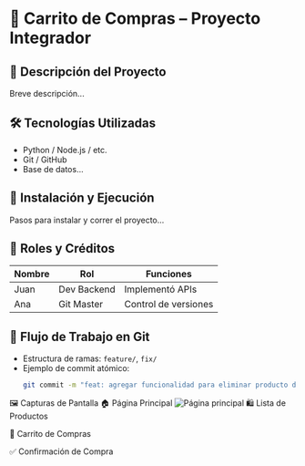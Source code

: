# 🛒 Carrito de Compras – Proyecto Integrador

## 📘 Descripción del Proyecto
Breve descripción...

## 🛠️ Tecnologías Utilizadas
- Python / Node.js / etc.
- Git / GitHub
- Base de datos...

## 🚀 Instalación y Ejecución
Pasos para instalar y correr el proyecto...

## 👥 Roles y Créditos
| Nombre | Rol | Funciones |
|--------|-----|-----------|
| Juan | Dev Backend | Implementó APIs |
| Ana | Git Master | Control de versiones |

## 🔄 Flujo de Trabajo en Git
- Estructura de ramas: `feature/`, `fix/`
- Ejemplo de commit atómico:
  ```bash
  git commit -m "feat: agregar funcionalidad para eliminar producto del carrito"

🖼️ Capturas de Pantalla
🏠 Página Principal
![Página principal](./screenshots/home.png)
🛍️ Lista de Productos

🛒 Carrito de Compras

✅ Confirmación de Compra